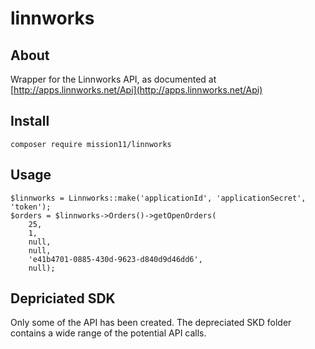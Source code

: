 # linnworks

## About

Wrapper for the Linnworks API, as documented at [http://apps.linnworks.net/Api](http://apps.linnworks.net/Api)

## Install

    composer require mission11/linnworks

## Usage
        
    $linnworks = Linnworks::make('applicationId', 'applicationSecret', 'token');
    $orders = $linnworks->Orders()->getOpenOrders(
        25,
        1,
        null,
        null,
        'e41b4701-0885-430d-9623-d840d9d46dd6',
        null);
        
## Depriciated SDK

Only some of the API has been created. The depreciated SKD folder contains a wide range of the potential API calls.
